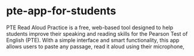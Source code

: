 # pte-app-for-students
PTE Read Aloud Practice is a free, web-based tool designed to help students improve their speaking and reading skills for the Pearson Test of English (PTE). With a simple interface and smart functionality, this app allows users to paste any passage, read it aloud using their microphone, 
